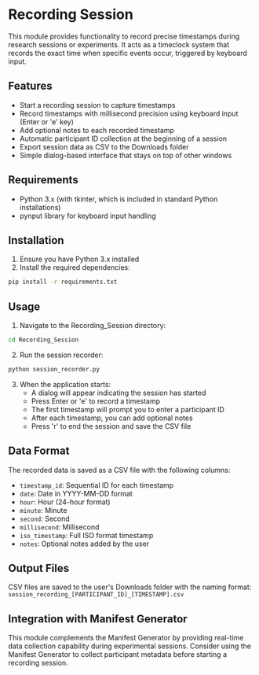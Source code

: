 # Recording Session

This module provides functionality to record precise timestamps during research sessions or experiments. It acts as a timeclock system that records the exact time when specific events occur, triggered by keyboard input.

## Features

- Start a recording session to capture timestamps
- Record timestamps with millisecond precision using keyboard input (Enter or 'e' key)
- Add optional notes to each recorded timestamp
- Automatic participant ID collection at the beginning of a session
- Export session data as CSV to the Downloads folder
- Simple dialog-based interface that stays on top of other windows

## Requirements

- Python 3.x (with tkinter, which is included in standard Python installations)
- pynput library for keyboard input handling

## Installation

1. Ensure you have Python 3.x installed
2. Install the required dependencies:

```bash
pip install -r requirements.txt
```

## Usage

1. Navigate to the Recording_Session directory:

```bash
cd Recording_Session
```

2. Run the session recorder:

```bash
python session_recorder.py
```

3. When the application starts:
   - A dialog will appear indicating the session has started
   - Press Enter or 'e' to record a timestamp
   - The first timestamp will prompt you to enter a participant ID
   - After each timestamp, you can add optional notes
   - Press 'r' to end the session and save the CSV file

## Data Format

The recorded data is saved as a CSV file with the following columns:

- `timestamp_id`: Sequential ID for each timestamp
- `date`: Date in YYYY-MM-DD format
- `hour`: Hour (24-hour format)
- `minute`: Minute
- `second`: Second
- `millisecond`: Millisecond
- `iso_timestamp`: Full ISO format timestamp
- `notes`: Optional notes added by the user

## Output Files

CSV files are saved to the user's Downloads folder with the naming format:
`session_recording_[PARTICIPANT_ID]_[TIMESTAMP].csv`

## Integration with Manifest Generator

This module complements the Manifest Generator by providing real-time data collection capability during experimental sessions. Consider using the Manifest Generator to collect participant metadata before starting a recording session.
